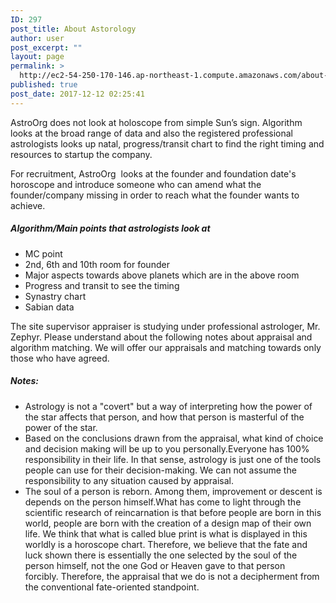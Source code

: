 ```yaml
---
ID: 297
post_title: About Astorology
author: user
post_excerpt: ""
layout: page
permalink: >
  http://ec2-54-250-170-146.ap-northeast-1.compute.amazonaws.com/about-astorology/
published: true
post_date: 2017-12-12 02:25:41
---
```

AstroOrg does not look at holoscope from simple Sun’s sign. Algorithm looks at the broad range of data and also the registered professional astrologists looks up natal, progress/transit chart to find the right timing and resources to startup the company.

For recruitment, AstroOrg  looks at the founder and foundation date's horoscope and introduce someone who can amend what the founder/company missing in order to reach what the founder wants to achieve.
<h5>Algorithm/Main points that astrologists look at</h5>
<ul>
  <li>MC point</li>
  <li>2nd, 6th and 10th room for founder</li>
  <li>Major aspects towards above planets which are in the above room</li>
  <li>Progress and transit to see the timing</li>
  <li>Synastry chart</li>
  <li>Sabian data</li>
</ul>
The site supervisor appraiser is studying under professional astrologer, Mr. Zephyr. Please understand about the following notes about appraisal and algorithm matching. We will offer our appraisals and matching towards only those who have agreed.
<h5>Notes:</h5>
<ul>
  <li>Astrology is not a "covert" but a way of interpreting how the power of the star affects that person, and how that person is masterful of the power of the star.</li>
  <li>Based on the conclusions drawn from the appraisal, what kind of choice and decision making will be up to you personally.Everyone has 100% responsibility in their life. In that sense, astrology is just one of the tools people can use for their decision-making. We can not assume the responsibility to any situation caused by appraisal.</li>
  <li>The soul of a person is reborn. Among them, improvement or descent is depends on the person himself.What has come to light through the scientific research of reincarnation is that before people are born in this world, people are born with the creation of a design map of their own life. We think that what is called blue print is what is displayed in this worldly is a horoscope chart. Therefore, we believe that the fate and luck shown there is essentially the one selected by the soul of the person himself, not the one God or Heaven gave to that person forcibly. Therefore, the appraisal that we do is not a decipherment from the conventional fate-oriented standpoint.</li>
</ul>